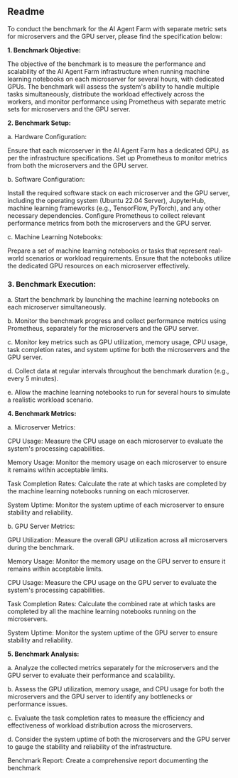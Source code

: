 ## Readme

To conduct the benchmark for the AI Agent Farm with separate metric sets for microservers and the GPU server, please find the specification below:

**1. Benchmark Objective:**

The objective of the benchmark is to measure the performance and scalability of the AI Agent Farm infrastructure when running machine learning notebooks on each microserver for several hours, with dedicated GPUs. The benchmark will assess the system's ability to handle multiple tasks simultaneously, distribute the workload effectively across the workers, and monitor performance using Prometheus with separate metric sets for microservers and the GPU server.

**2.  Benchmark Setup:**

a. Hardware Configuration:

Ensure that each microserver in the AI Agent Farm has a dedicated GPU, as per the infrastructure specifications.
Set up Prometheus to monitor metrics from both the microservers and the GPU server.

b. Software Configuration:

Install the required software stack on each microserver and the GPU server, including the operating system (Ubuntu 22.04 Server), JupyterHub, machine learning frameworks (e.g., TensorFlow, PyTorch), and any other necessary dependencies.
Configure Prometheus to collect relevant performance metrics from both the microservers and the GPU server.

c. Machine Learning Notebooks:

Prepare a set of machine learning notebooks or tasks that represent real-world scenarios or workload requirements.
Ensure that the notebooks utilize the dedicated GPU resources on each microserver effectively.


### 3.  Benchmark Execution:

a. Start the benchmark by launching the machine learning notebooks on each microserver simultaneously.

b. Monitor the benchmark progress and collect performance metrics using Prometheus, separately for the microservers and the GPU server.

c. Monitor key metrics such as GPU utilization, memory usage, CPU usage, task completion rates, and system uptime for both the microservers and the GPU server.

d. Collect data at regular intervals throughout the benchmark duration (e.g., every 5 minutes).

e. Allow the machine learning notebooks to run for several hours to simulate a realistic workload scenario.

**4.  Benchmark Metrics:**

a. Microserver Metrics:

CPU Usage: Measure the CPU usage on each microserver to evaluate the system's processing capabilities.

Memory Usage: Monitor the memory usage on each microserver to ensure it remains within acceptable limits.

Task Completion Rates: Calculate the rate at which tasks are completed by the machine learning notebooks running on each microserver.

System Uptime: Monitor the system uptime of each microserver to ensure stability and reliability.

b. GPU Server Metrics:

GPU Utilization: Measure the overall GPU utilization across all microservers during the benchmark.

Memory Usage: Monitor the memory usage on the GPU server to ensure it remains within acceptable limits.

CPU Usage: Measure the CPU usage on the GPU server to evaluate the system's processing capabilities.

Task Completion Rates: Calculate the combined rate at which tasks are completed by all the machine learning notebooks running on the microservers.

System Uptime: Monitor the system uptime of the GPU server to ensure stability and reliability.


**5. Benchmark Analysis:**


a. Analyze the collected metrics separately for the microservers and the GPU server to evaluate their performance and scalability.

b. Assess the GPU utilization, memory usage, and CPU usage for both the microservers and the GPU server to identify any bottlenecks or performance issues.

c. Evaluate the task completion rates to measure the efficiency and effectiveness of workload distribution across the microservers.

d. Consider the system uptime of both the microservers and the GPU server to gauge the stability and reliability of the infrastructure.

Benchmark Report:
Create a comprehensive report documenting the benchmark
